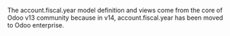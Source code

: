 The account.fiscal.year model definition and views come from the core of
Odoo v13 community because in v14, account.fiscal.year has been moved to
Odoo enterprise.
